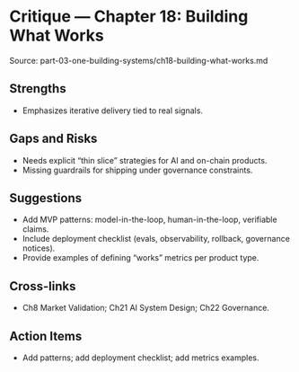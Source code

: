 # Critique — Chapter 18: Building What Works

Source: part-03-one-building-systems/ch18-building-what-works.md

## Strengths
- Emphasizes iterative delivery tied to real signals.

## Gaps and Risks
- Needs explicit “thin slice” strategies for AI and on-chain products.
- Missing guardrails for shipping under governance constraints.

## Suggestions
- Add MVP patterns: model-in-the-loop, human-in-the-loop, verifiable claims.
- Include deployment checklist (evals, observability, rollback, governance notices).
- Provide examples of defining “works” metrics per product type.

## Cross-links
- Ch8 Market Validation; Ch21 AI System Design; Ch22 Governance.

## Action Items
- Add patterns; add deployment checklist; add metrics examples.


